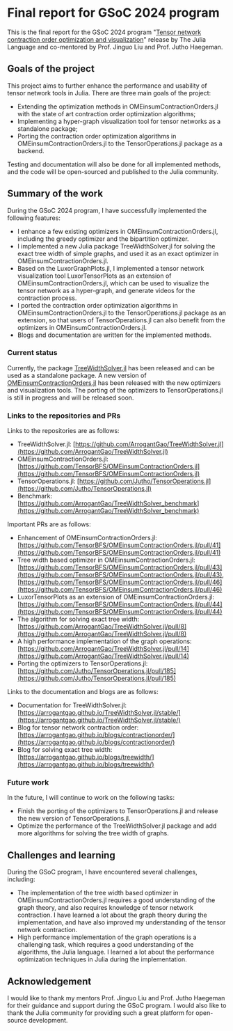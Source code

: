 # Final report for GSoC 2024 program 


This is the final report for the GSoC 2024 program "[Tensor network contraction order optimization and visualization](https://summerofcode.withgoogle.com/programs/2024/projects/B8qSy9dO)" release by The Julia Language and co-mentored by Prof. Jinguo Liu and Prof. Jutho Haegeman.

## Goals of the project

This project aims to further enhance the performance and usability of tensor network tools in Julia. There are three main goals of the project: 
* Extending the optimization methods in OMEinsumContractionOrders.jl with the state of art contraction order optimization algorithms; 
* Implementing a hyper-graph visualization tool for tensor networks as a standalone package;
* Porting the contraction order optimization algorithms in OMEinsumContractionOrders.jl to the TensorOperations.jl package as a backend. 

Testing and documentation will also be done for all implemented methods, and the code will be open-sourced and published to the Julia community.

## Summary of the work

During the GSoC 2024 program, I have successfully implemented the following features:
* I enhance a few existing optimizers in OMEinsumContractionOrders.jl, including the greedy optimizer and the bipartition optimizer.
* I implemented a new Julia package TreeWidthSolver.jl for solving the exact tree width of simple graphs, and used it as an exact optimizer in OMEinsumContractionOrders.jl.
* Based on the LuxorGraphPlots.jl, I implemented a tensor network visualization tool LuxorTensorPlots as an extension of OMEinsumContractionOrders.jl, which can be used to visualize the tensor network as a hyper-graph, and generate videos for the contraction process.
* I ported the contraction order optimization algorithms in OMEinsumContractionOrders.jl to the TensorOperations.jl package as an extension, so that users of TensorOperations.jl can also benefit from the optimizers in OMEinsumContractionOrders.jl.
* Blogs and documentation are written for the implemented methods.

### Current status

Currently, the package [TreeWidthSolver.jl](https://github.com/ArrogantGao/TreeWidthSolver.jl) has been released and can be used as a standalone package. A new version of [OMEinsumContractionOrders.jl](https://github.com/TensorBFS/OMEinsumContractionOrders.jl) has been released with the new optimizers and visualization tools. The porting of the optimizers to TensorOperations.jl is still in progress and will be released soon.

### Links to the repositories and PRs

Links to the repositories are as follows:
* TreeWidthSolver.jl: [https://github.com/ArrogantGao/TreeWidthSolver.jl](https://github.com/ArrogantGao/TreeWidthSolver.jl)
* OMEinsumContractionOrders.jl: [https://github.com/TensorBFS/OMEinsumContractionOrders.jl](https://github.com/TensorBFS/OMEinsumContractionOrders.jl)
* TensorOperations.jl: [https://github.com/Jutho/TensorOperations.jl](https://github.com/Jutho/TensorOperations.jl)
* Benchmark: [https://github.com/ArrogantGao/TreeWidthSolver_benchmark](https://github.com/ArrogantGao/TreeWidthSolver_benchmark)

Important PRs are as follows:
* Enhancement of OMEinsumContractionOrders.jl: [https://github.com/TensorBFS/OMEinsumContractionOrders.jl/pull/41](https://github.com/TensorBFS/OMEinsumContractionOrders.jl/pull/41)
* Tree width based optimizer in OMEinsumContractionOrders.jl: [https://github.com/TensorBFS/OMEinsumContractionOrders.jl/pull/43](https://github.com/TensorBFS/OMEinsumContractionOrders.jl/pull/43), [https://github.com/TensorBFS/OMEinsumContractionOrders.jl/pull/46](https://github.com/TensorBFS/OMEinsumContractionOrders.jl/pull/46)
* LuxorTensorPlots as an extension of OMEinsumContractionOrders.jl: [https://github.com/TensorBFS/OMEinsumContractionOrders.jl/pull/44](https://github.com/TensorBFS/OMEinsumContractionOrders.jl/pull/44)
* The algorithm for solving exact tree width: [https://github.com/ArrogantGao/TreeWidthSolver.jl/pull/8](https://github.com/ArrogantGao/TreeWidthSolver.jl/pull/8)
* A high performance implementation of the graph operations: [https://github.com/ArrogantGao/TreeWidthSolver.jl/pull/14](https://github.com/ArrogantGao/TreeWidthSolver.jl/pull/14)
* Porting the optimizers to TensorOperations.jl: [https://github.com/Jutho/TensorOperations.jl/pull/185](https://github.com/Jutho/TensorOperations.jl/pull/185)

Links to the documentation and blogs are as follows:
* Documentation for TreeWidthSolver.jl: [https://arrogantgao.github.io/TreeWidthSolver.jl/stable/](https://arrogantgao.github.io/TreeWidthSolver.jl/stable/)
* Blog for tensor network contraction order: [https://arrogantgao.github.io/blogs/contractionorder/](https://arrogantgao.github.io/blogs/contractionorder/)
* Blog for solving exact tree width: [https://arrogantgao.github.io/blogs/treewidth/](https://arrogantgao.github.io/blogs/treewidth/)

### Future work

In the future, I will continue to work on the following tasks:
* Finish the porting of the optimizers to TensorOperations.jl and release the new version of TensorOperations.jl.
* Optimize the performance of the TreeWidthSolver.jl package and add more algorithms for solving the tree width of graphs.

## Challenges and learning

During the GSoC program, I have encountered several challenges, including: 
* The implementation of the tree width based optimizer in OMEinsumContractionOrders.jl requires a good understanding of the graph theory, and also requires knowledge of tensor network contraction. I have learned a lot about the graph theory during the implementation, and have also improved my understanding of the tensor network contraction.
* High performance implementation of the graph operations is a challenging task, which requires a good understanding of the algorithms, the Julia language. I learned a lot about the performance optimization techniques in Julia during the implementation.


## Acknowledgement

I would like to thank my mentors Prof. Jinguo Liu and Prof. Jutho Haegeman for their guidance and support during the GSoC program. I would also like to thank the Julia community for providing such a great platform for open-source development.